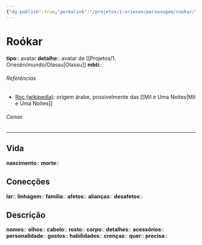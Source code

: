```yaml
---
{"dg-publish":true,"permalink":"/projetos/1-oriesen/personagem/rookar/","dgHomeLink":true,"dgPassFrontmatter":false}
---
```



# Roókar
**tipo**:: avatar
**detalhe**:: avatar de [[Projetos/1. Oriesên/mundo/Olassu|Olassu]]
**mbti**:: 


###### Referências
- [Roc (wikipedia)](https://en.wikipedia.org/wiki/Roc_(mythology)): origem árabe, possivelmente das [[Mil e Uma Noites|Mil e Uma Noites]]


###### Cenas



---
## Vida
**nascimento**:: 
**morte**:: 


## Conecções
**lar**:: 
**linhagem**:: 
**família**:: 
**afetos**:: 
**alianças**:: 
**desafetos**:: 


## Descrição
**nomes**:: 
**olhos**:: 
**cabelo**:: 
**rosto**:: 
**corpo**:: 
**detalhes**:: 
**acessórios**:: 
**personalidade**:: 
**gostos**:: 
**habilidades**:: 
**crenças**:: 
**quer**:: 
**precisa**:: 